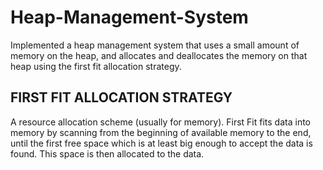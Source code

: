 # Heap-Management-System

Implemented a heap management system that uses a‌ ‌small‌ ‌amount‌ ‌of‌ ‌memory‌ ‌on‌ ‌the‌ ‌heap,‌ ‌and‌‌
allocates‌ ‌and‌ ‌deallocates‌ ‌the‌ ‌memory‌ ‌on‌ ‌that‌ ‌heap‌ ‌using‌ ‌the‌ ‌first‌ ‌fit‌ ‌allocation‌ ‌strategy.‌   

## FIRST FIT ALLOCATION STRATEGY
A resource allocation scheme (usually for memory). First Fit fits data into memory by scanning from the beginning of available memory to the end, until the first free space which is at least big enough to accept the data is found. This space is then allocated to the data.
